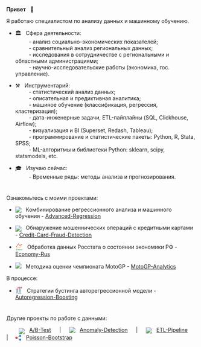 **Привет** &nbsp; &#x1F44B;

Я работаю специалистом по анализу данных и машинному обучению.

- 🏛️ &nbsp; Сфера деятельности:  
&ensp;&ensp;&ensp;&ensp;&nbsp; - анализ социально-экономических показателей;  
&ensp;&ensp;&ensp;&ensp;&nbsp; - сравнительный анализ региональных данных;  
&ensp;&ensp;&ensp;&ensp;&nbsp; - исследования в сотрудничестве с региональными и областными администрациями;  
&ensp;&ensp;&ensp;&ensp;&nbsp; - научно-исследовательские работы (экономика, гос. управление).
   
- ⚒️ &nbsp; Инструментарий:   
&ensp;&ensp;&ensp;&ensp;&nbsp; - статистический анализ данных;  
&ensp;&ensp;&ensp;&ensp;&nbsp; - описательная и предиктивная аналитика;  
&ensp;&ensp;&ensp;&ensp;&nbsp; - машиное обучение (классификация, регрессия, кластеризация);  
&ensp;&ensp;&ensp;&ensp;&nbsp; - дата-инженерные задачи, ETL-пайплайны (SQL, Clickhouse, Airflow);  
&ensp;&ensp;&ensp;&ensp;&nbsp; - визуализация и BI (Superset, Redash, Tableau);  
&ensp;&ensp;&ensp;&ensp;&nbsp; - программирование и статистические пакеты: Python, R, Stata, SPSS;  
&ensp;&ensp;&ensp;&ensp;&nbsp; - ML-алгоритмы и библиотеки Python: sklearn, scipy, statsmodels, etc. 

- 🎓 &nbsp; Изучаю сейчас:  
&ensp;&ensp;&ensp;&ensp;&nbsp; - Временные ряды: методы анализа и прогнозирования.

#

Ознакомьтесь с моими проектами:

- [<img src='img/logo-house.png' valign='-0.2em' width='20'>](https://achasovsky.github.io/house-prices/) &nbsp; Комбинирование регрессионного анализа и машинного обучения - <a href='https://achasovsky.github.io/advanced-regression/' target='_blank'>Advanced-Regression</a>

- [<img src='img/logo-credit-card.png' valign='-0.35em' width='20'>](https://achasovsky.github.io/credit-card-fraud-detection/) &nbsp; Обнаружение мошеннических операций с кредитными картами - <a href='https://achasovsky.github.io/credit-card-fraud-detection/'>Credit-Card-Fraud-Detection</a>

- [<img src='img/logo-economics.png' valign='-0.35em' width='20'>](https://achasovsky.github.io/economy-rus/) &nbsp; Обработка данных Росстата о состоянии экономики РФ - <a href='https://achasovsky.github.io/economy-rus/'>Economy-Rus</a>

- [<img src='img/logo-motogp.png' valign='0em' width='20'>](https://achasovsky.github.io/motogp-analytics/) &nbsp; Методика оценки чемпионата MotoGP - <a href='https://achasovsky.github.io/motogp-analytics/'>MotoGP-Analytics</a>

В процессе:
- [<img src='img/logo-power.png' valign='-0.25em' width='19'>](https://achasovsky.github.io/autoregression-boosting/) &nbsp; Стратегии бустинга авторегрессионной модели - <a href='https://achasovsky.github.io/autoregression-boosting/'>Autoregression-Boosting</a>

#

Другие проекты по работе с данными:

&ensp;&ensp;   &ensp;&nbsp;
[<img src='img/logo-ab.png'  valign='-0.4em' width='17'>](https://github.com/achasovsky/ab-testing) &nbsp; [A/B-Test](https://github.com/achasovsky/ab-testing)
&ensp;&ensp; | &ensp;&ensp;
[<img src='img/logo-alert.png' valign='-0.2em' width='15'>](https://github.com/achasovsky/anomaly-detection-system) &nbsp; [Anomaly-Detection](https://github.com/achasovsky/anomaly-detection-system)
&ensp;&ensp; | &ensp;&ensp;
[<img src='img/logo-etl.png'  valign='-0.3em' width='17'>](https://github.com/achasovsky/etl-pipeline) &nbsp; [ETL-Pipeline](https://github.com/achasovsky/etl-pipeline)
&ensp;&ensp; | &ensp;&nbsp;
[<img src='img/logo-bootstrap.png'  valign='-0.3em' width='17'>](https://github.com/achasovsky/poisson_bootstrap) &nbsp; [Poisson-Bootstrap](https://github.com/achasovsky/poisson_bootstrap)  
